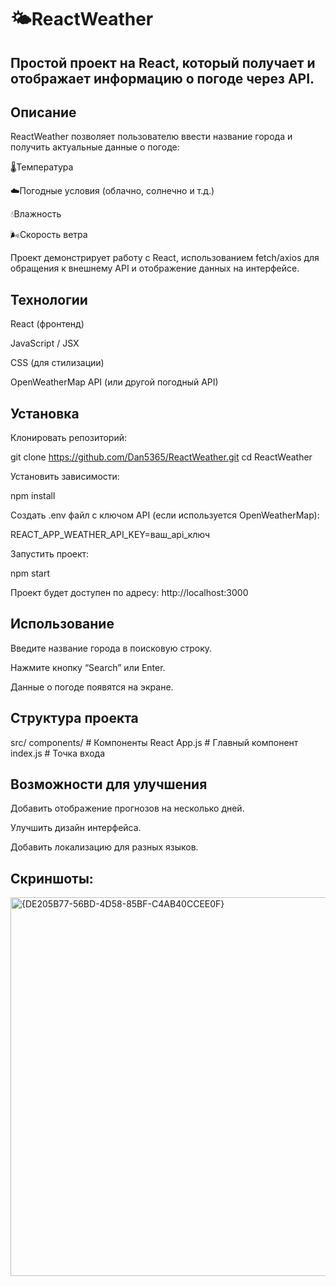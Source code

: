# 🌤ReactWeather

## Простой проект на React, который получает и отображает информацию о погоде через API.

## Описание

ReactWeather позволяет пользователю ввести название города и получить актуальные данные о погоде:

🌡Температура

☁️Погодные условия (облачно, солнечно и т.д.)

💧Влажность

🌬Скорость ветра

Проект демонстрирует работу с React, использованием fetch/axios для обращения к внешнему API и отображение данных на интерфейсе.

## Технологии

React (фронтенд)

JavaScript / JSX

CSS (для стилизации)

OpenWeatherMap API (или другой погодный API)

## Установка

Клонировать репозиторий:

git clone https://github.com/Dan5365/ReactWeather.git
cd ReactWeather


Установить зависимости:

npm install


Создать .env файл с ключом API (если используется OpenWeatherMap):

REACT_APP_WEATHER_API_KEY=ваш_api_ключ


Запустить проект:

npm start


Проект будет доступен по адресу: http://localhost:3000

## Использование

Введите название города в поисковую строку.

Нажмите кнопку “Search” или Enter.

Данные о погоде появятся на экране.

## Структура проекта
src/
  components/   # Компоненты React
  App.js        # Главный компонент
  index.js      # Точка входа

## Возможности для улучшения

Добавить отображение прогнозов на несколько дней.

Улучшить дизайн интерфейса.

Добавить локализацию для разных языков.

## Скриншоты: 
<img width="954" height="606" alt="{DE205B77-56BD-4D58-85BF-C4AB40CCEE0F}" src="https://github.com/user-attachments/assets/ee2fa779-a977-420d-a913-b83b83cb5776" />

